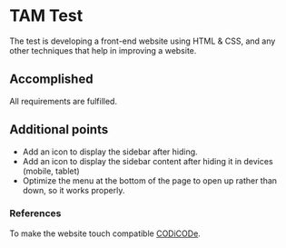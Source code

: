 # TAM Test
The test is developing a front-end website using HTML & CSS, and any other techniques that help in improving a website.

## Accomplished
All requirements are fulfilled.

## Additional points
- Add an icon to display the sidebar after hiding.
- Add an icon to display the sidebar content after hiding it in devices (mobile, tablet)
- Optimize the menu at the bottom of the page to open up rather than down, so it works properly.

### References
To make the website touch compatible [CODiCODe](https://www.codicode.com/).

